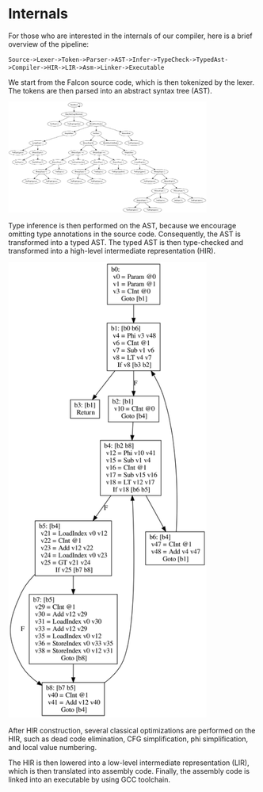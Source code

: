 # Internals

For those who are interested in the internals of our compiler, here is a brief
overview of the pipeline:

```
Source->Lexer->Token->Parser->AST->Infer->TypeCheck->TypedAst->Compiler->HIR->LIR->Asm->Linker->Executable
```

We start from the Falcon source code, which is then tokenized by the lexer. The tokens are then parsed into an abstract syntax tree (AST).

<img src="ast_object.png " width="400">

Type inference is then performed on the AST, because we encourage omitting type annotations in the source code. Consequently, the AST is transformed into a typed AST. The typed AST is then type-checked and transformed into a high-level intermediate representation (HIR).

<img src="ssa_bubbleSort.png " width="400">

After HIR construction, several classical optimizations are performed on the HIR, such as dead code elimination, CFG simplification, phi simplification, and local value numbering.

The HIR is then lowered into a low-level intermediate representation (LIR), which is then translated into assembly code. Finally, the assembly code is linked into an executable by using GCC toolchain.
